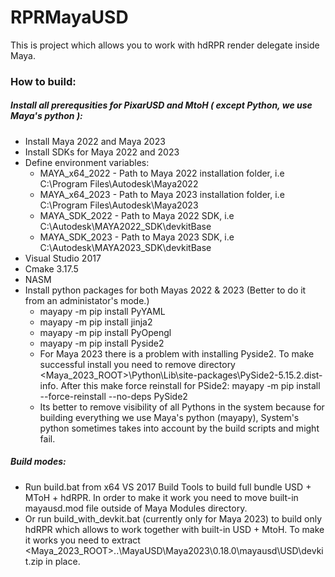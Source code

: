# RPRMayaUSD
This is project which allows you to work with hdRPR render delegate inside Maya.

### How to build:
##### Install all prerequsities for PixarUSD and MtoH ( except Python, we use Maya's python ):
 - Install Maya 2022 and Maya 2023
 - Install SDKs for Maya 2022 and 2023
 - Define environment variables:
   - MAYA_x64_2022 - Path to Maya 2022 installation folder, i.e C:\Program Files\Autodesk\Maya2022
   - MAYA_x64_2023 - Path to Maya 2023 installation folder, i.e C:\Program Files\Autodesk\Maya2023
   - MAYA_SDK_2022 - Path to Maya 2022 SDK, i.e C:\Autodesk\MAYA2022_SDK\devkitBase
   - MAYA_SDK_2023 - Path to Maya 2023 SDK, i.e C:\Autodesk\MAYA2023_SDK\devkitBase
 - Visual Studio 2017
 - Cmake 3.17.5
 - NASM
 - Install python packages for both Mayas 2022 & 2023 (Better to do it from an administator's mode.)
   - mayapy -m pip install PyYAML
   - mayapy -m pip install jinja2
   - mayapy -m pip install PyOpengl    
   - mayapy -m pip install Pyside2 
   - For Maya 2023 there is a problem with installing Pyside2. To make successful install you need to remove directory
  <Maya_2023_ROOT>\Python\Lib\site-packages\PySide2-5.15.2.dist-info.
  After this make force reinstall for PSide2: mayapy -m pip install --force-reinstall --no-deps PySide2
   - Its better to remove visibility of all Pythons in the system because for building everything we use Maya's python (mayapy),
 System's python sometimes takes into account by the build scripts and might fail.
 
 ##### Build modes: 
  - Run build.bat from x64 VS 2017 Build Tools to build full bundle USD + MToH + hdRPR. In order to make it work you need to move built-in mayausd.mod file outside of Maya Modules directory.
  - Or run build_with_devkit.bat (currently only for Maya 2023) to build only hdRPR which allows to work together with built-in USD + MtoH. To make it works you need to extract <Maya_2023_ROOT>\..\MayaUSD\Maya2023\0.18.0\mayausd\USD\devkit.zip in place.
